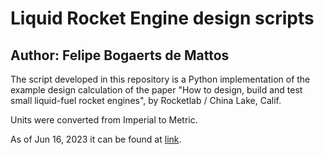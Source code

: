 # Liquid Rocket Engine design scripts

## Author: Felipe Bogaerts de Mattos

The script developed in this repository is a Python implementation of the 
example design calculation of the paper 
"How to design, build and test small liquid-fuel rocket engines",
by Rocketlab / China Lake, Calif.

Units were converted from Imperial to Metric.

As of Jun 16, 2023 it can be found at 
[link](https://spacha.github.io/How-to-Rocket/).